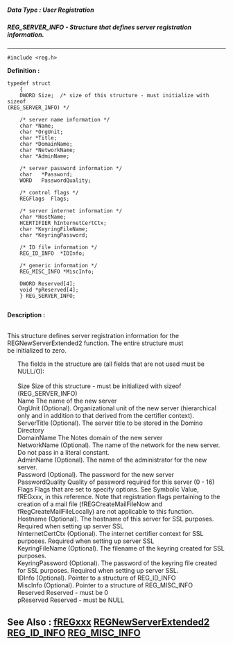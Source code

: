 ##### Data Type : User Registration
##### REG_SERVER_INFO - Structure that defines server registration information.
---
```
#include <reg.h>
```

**Definition :**
```
typedef struct
	{
	DWORD Size;  /* size of this structure - must initialize with sizeof 
(REG_SERVER_INFO) */

	/* server name information */
	char *Name;
	char *OrgUnit;
	char *Title;
	char *DomainName;
	char *NetworkName;
	char *AdminName;

	/* server password information */
	char   *Password;
	WORD   PasswordQuality;

	/* control flags */
	REGFlags  Flags;

	/* server internet information */
	char *HostName;
	HCERTIFIER hInternetCertCtx;
	char *KeyringFileName;
	char *KeyringPassword;

	/* ID file information */
	REG_ID_INFO  *IDInfo;

	/* generic information */
	REG_MISC_INFO *MiscInfo;

	DWORD Reserved[4];
	void *pReserved[4];
	} REG_SERVER_INFO;


```

**Description :**

<br>
This structure defines server registration information for the REGNewServerExtended2 function.  The entire structure must<br>
be initialized to zero.<br>

<ul>The fields in the structure are (all fields that are not used must be NULL/O):<br>
<br>
Size		Size of this structure - must be initialized with sizeof (REG_SERVER_INFO)<br>
Name		The name of the new server<br>
OrgUnit  		(Optional).  Organizational unit of the new server (hierarchical only and in addition to that derived from the certifier context).<br>
ServerTitle  	(Optional).  The server title to be stored in the Domino Directory<br>
DomainName  	The Notes domain of the new server<br>
NetworkName  	(Optional).  The name of the network for the new server.   Do not pass in a literal constant.<br>
AdminName  	(Optional).  The name of the administrator for the new server.<br>
Password  		(Optional).  The password for the new server<br>
PasswordQuality	Quality of password required for this server (0 - 16)<br>
Flags  		Flags that are set to specify options.  See Symbolic Value, fREGxxx, in this reference.  Note that registration flags pertaining to the creation of a mail file  (fREGCreateMailFileNow 			and fRegCreateMailFileLocally) are not applicable to this function.<br>
Hostname		(Optional).  The hostname of this server for SSL purposes.  Required when setting up server SSL<br>
hInternetCertCtx	(Optional).  The internet certifier context for SSL purposes.  Required when setting up server SSL<br>
KeyringFileName	(Optional).  The filename of the keyring created for SSL purposes.  <br>
KeyringPassword	(Optional).  The password of the keyring file created for SSL purposes.  Required when setting up server SSL.<br>
IDInfo		(Optional).  Pointer to a structure of REG_ID_INFO<br>
MiscInfo		(Optional).  Pointer to a structure of REG_MISC_INFO<br>
Reserved		Reserved - must be 0<br>
pReserved		Reserved - must be NULL</ul>



**See Also :**
[fREGxxx](/domino-c-api-docs/reference/Symb/fREGxxx)
[REGNewServerExtended2](/domino-c-api-docs/reference/Func/REGNewServerExtended2)
[REG_ID_INFO](/domino-c-api-docs/reference/Data/REG_ID_INFO)
[REG_MISC_INFO](/domino-c-api-docs/reference/Data/REG_MISC_INFO)
---
